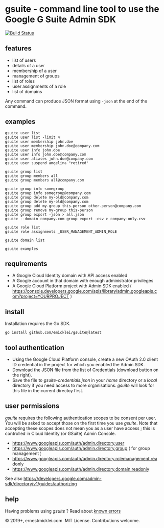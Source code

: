 # gsuite - command line tool to use the Google G Suite Admin SDK

[![Build Status](https://travis-ci.org/emicklei/gsuite.png)](https://travis-ci.org/emicklei/gsuite)

## features

- list of users
- details of a user
- membership of a user
- management of groups
- list of roles
- user assignments of a role
- list of domains

Any command can produce JSON format using `-json` at the end of the command.

## examples

    gsuite user list
    gsuite user list -limit 4
    gsuite user membership john.doe
    gsuite user membership john.doe@company.com
    gsuite user info john.doe
    gsuite user info john.doe@company.com
    gsuite user aliases john.doe@company.com
    gsuite user suspend angelina "retired"

    gsuite group list    
    gsuite group members all
    gsuite group members all@company.com

    gsuite group info somegroup
    gsuite group info somegroup@company.com
    gsuite group delete my-old@company.com
    gsuite group delete my-old@company.com
    gsuite group add my-group this-person other-person@company.com
    gsuite group remove my-group this-person
    gsuite group export -json > all.json    
    gsuite --domain company.com group export -csv > company-only.csv

    gsuite role list
    gsuite role assignments _USER_MANAGEMENT_ADMIN_ROLE
   
    gsuite domain list

    gsuite examples

## requirements

- A Google Cloud Identity domain with API access enabled
- A Google account in that domain with enough administrator privileges
- A Google Cloud Platform project with Admin SDK enabled ( https://console.developers.google.com/apis/library/admin.googleapis.com?project=YOURPROJECT )

## install

Installation requires the Go SDK.

    go install github.com/emicklei/gsuite@latest 

## tool authentication

- Using the Google Cloud Platform console, create a new OAuth 2.0 client ID credential in the project for which you enabled the Admin SDK.
- Download the JSON file from the list of Credentials (download button on the right).
- Save the file to *gsuite-credentials.json* in your *home* directory or a *local* directory if you need access to more organisations. *gsuite* will look for this file in the current directoy first.

## user permissions

*gsuite* requires the following authentication scopes to be consent per user.
You will be asked to accept those on the first time you use *gsuite*.
Note that accepting these scopes does not mean you as a user have access ; this is controlled in Cloud Identity (or GSuite) Admin Console.

- https://www.googleapis.com/auth/admin.directory.user
- https://www.googleapis.com/auth/admin.directory.group ( for group management )
- https://www.googleapis.com/auth/admin.directory.rolemanagement.readonly
- https://www.googleapis.com/auth/admin.directory.domain.readonly

See also https://developers.google.com/admin-sdk/directory/v1/guides/authorizing

## help

Having problems using *gsuite* ? Read about [known errors](/errors.md)

&copy; 2019+, ernestmicklei.com. MIT License. Contributions welcome.
